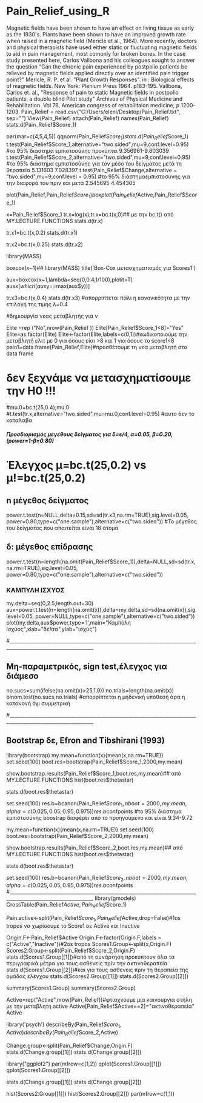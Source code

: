 # Pain_Relief_using_R
Magnetic fields have been shown to have an effect on living tissue as early as the 1930's. Plants have been shown to have an improved growth rate when raised in a magnetic field (Mericle et al., 1964). More recently, doctors and physical therapists have used either static or fluctuating magnetic fields to aid in pain management, most comonly for broken bones. In the case study presented here, Carlos Vallbona and his colleagues sought to answer the question "Can the chronic pain experienced by postpolio patients be relieved by magnetic fields applied directly over an identified pain trigger point?"  Mericle, R. P. et al. "Plant Growth Responses". in : Biological effects of magnetic fields. New York: Plenium Press 1964. p183-195.  Vallbona, Carlos et. al., "Response of pain to static Magnetic fields in postpolio patients, a double blind Pilot study" Archives of Physical Medicine and Rehabilitation. Vol 78, American congress of rehabilitaion medicine, p 1200-1203.
Pain_Relief = read.csv("C:/Users/eleni/Desktop/Pain_Relief.txt", sep="")
View(Pain_Relief)
attach(Pain_Relief)
names(Pain_Relief)
stats.d(Pain_Relief$Score_1)


par(mar=c(4,5,4,5))
qqnorm(Pain_Relief$Score_1)
stats.d(Pain_Relief$Score_1)
t.test(Pain_Relief$Score_1,alternative="two.sided",mu=9,conf.level=0.95)
#το 95% διάστημα εμπιστοσύνης προκύπτει 9.356961-9.803039
t.test(Pain_Relief$Score_2,alternative="two.sided",mu=9,conf.level=0.95)
#το 95% διάστημα εμπιστοσύνης για τον μέσο του δείγματος μετά τη θεραπεία  5.131603 7.028397
t.test(Pain_Relief$Change,alternative = "two.sided",mu=9,conf.level = 0.95)
#το 95% διάστημαεμπιστοσύνης για την διαφορά του πριν και μετά 2.545695 4.454305

plot(Pain_Relief,Pain_Relief$Score_1)
boxplot(Pain_Relief$Active,Pain_Relief$Score_1)

x=Pain_Relief$Score_1
tr.x=log(x);tr.x=bc.t(x,0)## με την bc.t() από MY.LECTURE.FUNCTIONS
stats.d(tr.x)

tr.x1=bc.t(x,0.2)
stats.d(tr.x1)

tr.x2=bc.t(x,0.25)
stats.d(tr.x2)

library(MASS)

boxcox(x~1)## library(MASS)
title('Box-Cox μετασχηματισμός για Scores1')

aux=boxcox(x~1,lambda=seq(0,0.4,1/100),plotit=T)
aux$x[which(aux$y==max(aux$y))]


tr.x3=bc.t(x,0.4)
stats.d(tr.x3)
#απορρίπτεται πάλι η κανονικότητα με την επιλογή της τιμής λ=0.4 

#δημιουργία νεας μεταβλητής για ν

Elite =rep ("No",nrow(Pain_Relief ))
Elite[Pain_Relief$Score_1<8]="Yes"
Elite=as.factor(Elite)
Elite<-factor(Elite,labels=c(0,1))#κωδικοποιούμε την μεταβλητή ελιτ με 0 για όσους είαι >8 και 1 για όσους το score1<8
pain1=data.frame(Pain_Relief,Elite)#προσθέτουμε τη νεα μεταβλητή στο data frame



# δεν ξεχνάμε να μετασχηματίσουμε την Η0 !!!
#mu.0=bc.t(25,0.4);mu.0
#t.test(tr.x,alternative="two.sided",mu=mu.0,conf.level=0.95)
#αυτο δεν το καταλαβα

##### Προσδιορισμός μεγέθους δείγματος για δ=s/4, α=0.05, β=0.20,(power=1-β=0.80)
# Έλεγχος μ=bc.t(25,0.2) vs μ!=bc.t(25,0.2)
## n μέγεθος δείγματος
power.t.test(n=NULL,delta=0.15,sd=sd(tr.x3,na.rm=TRUE),sig.level=0.05,
             power=0.80,type=c("one.sample"),alternative=c("two.sided"))
#Το μέγεθος του δείγματος που απαιτείται είναι 18 άτομα

## δ: μέγεθος επίδρασης
power.t.test(n=length(na.omit(Pain_Relief$Score_1)),delta=NULL,sd=sd(tr.x,na.rm=TRUE),sig.level=0.05,
             power=0.80,type=c("one.sample"),alternative=c("two.sided"))

### ΚΑΜΠΥΛΗ ΙΣΧΥΟΣ
my.delta=seq(0,2.5,length.out=30)
aux=power.t.test(n=length(na.omit(x)),delta=my.delta,sd=sd(na.omit(x)),sig.level=0.05,
                 power=NULL,type=c("one.sample"),alternative=c("two.sided"))
plot(my.delta,aux$power,type='l',main="Καμπύλη Ισχύος",xlab="δέλτα",ylab="ισχύς")

#_________________________________________________________________________________________________________________

## Μη-παραμετρικός, sign test,έλεγχος για διάμεσο
no.sucs=sum(ifelse(na.omit(x)>25,1,0))
no.trials=length(na.omit(x))
binom.test(no.sucs,no.trials)
#απορρίπτεται η μηδενική υπόθεση άρα η κατανονή όχι συμμετρική


#_________________________________________________________________________________________________________________
## Bootstrap δε,  Efron and Tibshirani (1993)
library(bootstrap)
my.mean=function(x){mean(x,na.rm=TRUE)}
set.seed(100)
boot.res=bootstrap(Pain_Relief$Score_1,2000,my.mean)

show.bootstrap.results(Pain_Relief$Score_1,boot.res,my.mean)## από MY.LECTURE.FUNCTIONS
hist(boot.res$thetastar)

stats.d(boot.res$thetastar)
     

set.seed(100)
res.b=bcanon(Pain_Relief$Score_1,nboot=2000,my.mean,alpha=c(0.025,0.05,0.95,0.975))
res.b$confpoints
#το 95% διάστημα εμπιστοσύνης boostrap διαφέρει από το προηγούμενο και είναι 9.34-9.72

my.mean=function(x){mean(x,na.rm=TRUE)}
set.seed(100)
boot.res=bootstrap(Pain_Relief$Score_2,2000,my.mean)

show.bootstrap.results(Pain_Relief$Score_2,boot.res,my.mean)## από MY.LECTURE.FUNCTIONS
hist(boot.res$thetastar)

stats.d(boot.res$thetastar)


set.seed(100)
res.b=bcanon(Pain_Relief$Score_2,nboot=2000,my.mean,alpha=c(0.025,0.05,0.95,0.975))
res.b$confpoints
#_________________________________________________________________________________________________________________
library(gmodels)
CrossTable(Pain_Relief$Active,Pain_Relief$Score_1)

Pain.active<-split(Pain_Relief$Score_1,Pain_Relief$Active,drop=False)#1os tropos να χωρίσουμε το Score1 σε Αctive και Inactive

Origin.F<-Pain_Relief$Active
Origin.F<-factor(Origin.F,labels = c("Active","Inactive"))#2os tropos
Scores1.Group<-split(x,Origin.F)
Scores2.Group<-split(Pain_Relief$Score_2,Origin.F)
stats.d(Scores1.Group[[1]])#από τη συνάρτηση προκύπτουν όλα τα περιγραφικά μέτρα για τους ασθενείς πρίν την ακτινοθεραπεία
stats.d(Scores1.Group[[2]])#και για τους ασθενεις πριν τη θεραπεία της ομάδας ελέγχου
stats.d(Scores2.Group[[1]])
stats.d(Scores2.Group[[2]])




summary(Scores1.Group)
summary(Scores2.Group)

Active=rep("Active",nrow(Pain_Relief))#φτίαχνουμε μια καινουργια στήλη με την μεταβλητη active
Active[Pain_Relief$Active==2]="ακτινοθεραπεία"
Active

library('psych')
describeBy(Pain_Relief$Score_1,Active)
describeBy(Pain_Relief$Score_2,Active)

Change.group<-split(Pain_Relief$Change,Origin.F)
stats.d(Change.group[[1]])
stats.d(Change.group[[2]])

library("ggplot2")
par(mfrow=c(1,2))
qplot(Scores1.Group[[1]])
qplot(Scores1.Group[[2]])

stats.d(Change.group[[1]])
stats.d(Change.group[[2]])

hist(Scores2.Group[[1]])
hist(Scores2.Group[[2]])
par(mfrow=c(1,1))


